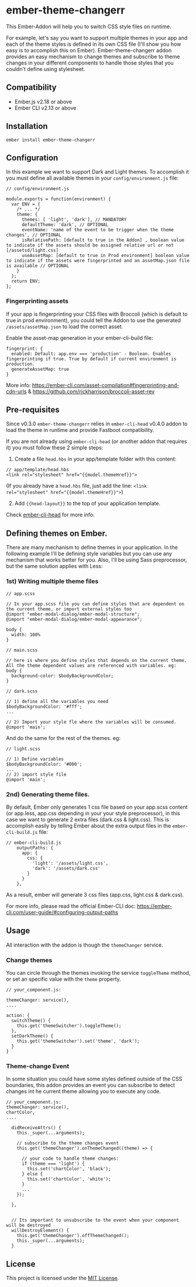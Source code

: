 # ember-theme-changerr

This Ember-Addon will help you to switch CSS style files on runtime.

For example, let's say you want to support multiple themes in your app and each of the theme styles is defined in its own CSS file (I'll show you how easy is to accomplish this on Ember). Ember-theme-changerr addon provides an easy mechanism to change themes and subscribe to theme changes in your different components to handle those styles that you couldn't define using stylesheet.

## Compatibility

* Ember.js v2.18 or above
* Ember CLI v2.13 or above


## Installation

```
ember install ember-theme-changerr
```

## Configuration

In this example we want to support Dark and Light themes. To accomplish it you must define all available themes in your `config/environment.js` file:

```
// config/environment.js

module.exports = function(environment) {
  var ENV = {
    /* ... */
    theme: {
      themes: [ 'light', 'dark'], // MANDATORY
      defaultTheme: 'dark', // OPTIONAL
      eventName: 'name of the event to be trigger when the theme changes', // OPTIONAL
      isRelativePath: [default to true in the Addon] , boolean value to indicate if the assets should be assigned relative url or not [/assetsd/light.css]
      useAssetMap: [default to true in Prod environment] boolean value to indicate if the assets were fingerprinted and an assetMap.json file is available // OPTIONAL
    }
  };
  return ENV;
};
```

### Fingerprinting assets
If your app is fingerprinting your CSS files with Broccoli (which is default to true in prod environment), you could tell the Addon to use the generated `/assets/assetMap.json` to load the correct asset.

Enable the asset-map generation in your ember-cli-build file:
```
fingerprint: {
  enabled: Default: app.env === 'production' - Boolean. Enables fingerprinting if true. True by default if current environment is production.
  generateAssetMap: true
}
```
More info: https://ember-cli.com/asset-compilation#fingerprinting-and-cdn-urls & https://github.com/rickharrison/broccoli-asset-rev

## Pre-requisites
Since v0.3.0 `ember-theme-changerr` relies in `ember-cli-head` v0.4.0 addon to load the theme in runtime and provide Fastboot compatibility.

If you are not already using `ember-cli-head` (or another addon that requires it) you must follow these 2 simple steps:

1) Create a file `head.hbs` in your app/template folder with this content:
```
// app/template/head.hbs
<link rel="stylesheet" href="{{model.themeHref}}">
```
(If you already have a `head.hbs` file, just add the line: `<link rel="stylesheet" href="{{model.themeHref}}">`)

2) Add `{{head-layout}}` to the top of your application template.

Check [ember-cli-head](https://github.com/ronco/ember-cli-head) for more info.


## Defining themes on Ember.

There are many mechanism to define themes in your application. In the following example I'll be defining style variables but you can use any mechanism that works better for you. Also, I'll be using Sass preprocessor, but the same solution applies with Less:

### 1st) Writing multiple theme files

```
// app.scss

// In your app.scss file you can define styles that are dependent on the current theme, or import external styles too
@import "ember-modal-dialog/ember-modal-structure";
@import "ember-modal-dialog/ember-modal-appearance";

body {
  width: 100%
}
```

```
// main.scss

// here is where you define styles that depends on the current theme. All the theme dependent values are referenced with variables. eg:
body {
  background-color: $bodyBackgroundColor;
}
```

```
// dark.scss

// 1) define all the variables you need
$bodyBackgroundColor: '#fff';
...

// 2) Import your style fle where the variables will be consumed.
@import 'main';
```

And do the same for the rest of the themes. eg:
```
// light.scss

// 1) Define variables
$bodyBackgroundColor: '#000';
...
// 2) import style file
@import 'main';
```

### 2nd) Generating theme files.
By default, Ember only generates 1 css file based on your app.scss content (or app.less, app.css depending in your your style preprocessor), in this case we want to generate 2 extra files (dark.css & light.css). This is accomplish easily by telling Ember about the extra output files in the `ember-cli-build.js` file:

```
// ember-cli-build.js
    outputPaths: {
      app: {
        css: {
          'light': '/assets/light.css',
          'dark': '/assets/dark.css'
        }
      }
    },
```
As a result, ember will generate 3 css files (app.css, light.css & dark.css).

For more info, please read the official Ember-CLI doc: https://ember-cli.com/user-guide/#configuring-output-paths



## Usage

All interaction with the addon is though the `themeChanger` service.

### Change themes

You can circle through the themes invoking the service `toggleTheme` method, or set an specific value with the `theme` property.


```
// your_component.js:

themeChanger: service(),
....

action: {
  switchTheme() {
    this.get('themeSwitcher').toggleTheme();
  },
  setDarkTheme() {
    this.get('themeSwitcher').set('theme', 'dark');
  }
}
```

### Theme-change Event

In some situation you could have some styles defined outside of the CSS boundaries, this addon provides an event you can subscribe to detect changes int he current theme allowing you to execute any code.


```
// your_component.js:
themeChanger: service(),
chartColor,
....

  didReceiveAttrs() {
    this._super(...arguments);

    // subscribe to the theme changes event
    this.get('themeChanger').onThemeChanged((theme) => {

      // your code to handle theme changes:
      if (theme === 'light') {
        this.set('chartColor', 'black');
      } else {
        this.set('chartColor', 'white');
      }
      ...
    });

  },


  // Its important to unsubscribe to the event when your component will be destroyed
  willDestroyElement() {
    this.get('themeChanger').offThemeChanged();
    this._super(...arguments);
  }
```

## License

This project is licensed under the [MIT License](LICENSE.md).
